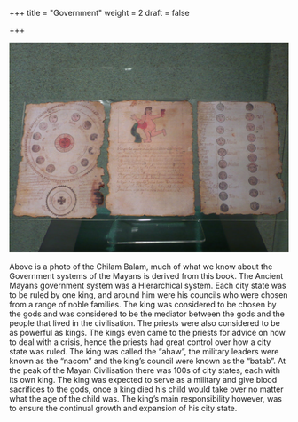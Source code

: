 +++
title = "Government"
weight = 2
draft = false

+++

<img src="images/Chilam Balam.jpg" alt="Chilam Balam" width="560">

Above is a photo of the Chilam Balam, much of what we know about the Government systems of the Mayans is derived from this book.
The Ancient Mayans government system was a Hierarchical system.
Each city state was to be ruled by one king, and around him were his councils who were chosen from a range of noble families. 
The king was considered to be chosen by the gods and was considered to be the mediator between the gods and the people that lived in the civilisation. 
The priests were also considered to be as powerful as kings. 
The kings even came to the priests for advice on how to deal with a crisis, hence the priests had great control over how a city state was ruled. 
The king was called the “ahaw”, the military leaders were known as the “nacom” and the king’s council were known as the “batab”. 
At the peak of the Mayan Civilisation there was 100s of city states, each with its own king. 
The king was expected to serve as a military and give blood sacrifices to the gods, once a king died his child would take over no matter what the age of the child was. 
The king’s main responsibility however, was to ensure the continual growth and expansion of his city state.

					